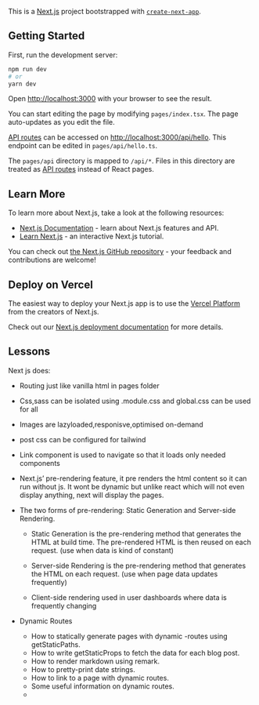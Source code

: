 This is a [Next.js](https://nextjs.org/) project bootstrapped with [`create-next-app`](https://github.com/vercel/next.js/tree/canary/packages/create-next-app).

## Getting Started

First, run the development server:

```bash
npm run dev
# or
yarn dev
```

Open [http://localhost:3000](http://localhost:3000) with your browser to see the result.

You can start editing the page by modifying `pages/index.tsx`. The page auto-updates as you edit the file.

[API routes](https://nextjs.org/docs/api-routes/introduction) can be accessed on [http://localhost:3000/api/hello](http://localhost:3000/api/hello). This endpoint can be edited in `pages/api/hello.ts`.

The `pages/api` directory is mapped to `/api/*`. Files in this directory are treated as [API routes](https://nextjs.org/docs/api-routes/introduction) instead of React pages.

## Learn More

To learn more about Next.js, take a look at the following resources:

- [Next.js Documentation](https://nextjs.org/docs) - learn about Next.js features and API.
- [Learn Next.js](https://nextjs.org/learn) - an interactive Next.js tutorial.

You can check out [the Next.js GitHub repository](https://github.com/vercel/next.js/) - your feedback and contributions are welcome!

## Deploy on Vercel

The easiest way to deploy your Next.js app is to use the [Vercel Platform](https://vercel.com/new?utm_medium=default-template&filter=next.js&utm_source=create-next-app&utm_campaign=create-next-app-readme) from the creators of Next.js.

Check out our [Next.js deployment documentation](https://nextjs.org/docs/deployment) for more details.

## Lessons

Next js does:

- Routing just like vanilla html in pages folder
- Css,sass can be isolated using .module.css and global.css can be used for all
- Images are lazyloaded,responisve,optimised on-demand
- post css can be configured for tailwind
- Link component is used to navigate so that it loads only needed components
- Next.js’ pre-rendering feature, it pre renders the html content so it can run without js. It wont be dynamic but unlike react which will not even display anything, next will display the pages.
- The two forms of pre-rendering: Static Generation and Server-side Rendering.

  - Static Generation is the pre-rendering method that generates the HTML at build time. The pre-rendered HTML is then reused on each request.
    (use when data is kind of constant)

  - Server-side Rendering is the pre-rendering method that generates the HTML on each request.
    (use when page data updates frequently)

  - Client-side rendering used in user dashboards where data is frequently changing

- Dynamic Routes
  - How to statically generate pages with dynamic -routes using getStaticPaths.
  - How to write getStaticProps to fetch the data for each blog post.
  - How to render markdown using remark.
  - How to pretty-print date strings.
  - How to link to a page with dynamic routes.
  - Some useful information on dynamic routes.
  - 
